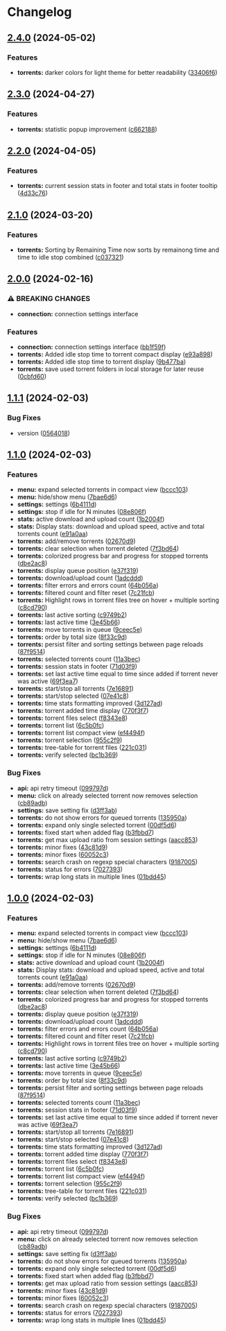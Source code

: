 # Changelog

## [2.4.0](https://github.com/NoNameItem/transmission-client/compare/v2.3.0...v2.4.0) (2024-05-02)


### Features

* **torrents:** darker colors for light theme for better readability ([33406f6](https://github.com/NoNameItem/transmission-client/commit/33406f6a1bede51ceeb589bbde3a40aeaaf1a205))

## [2.3.0](https://github.com/NoNameItem/transmission-client/compare/v2.2.0...v2.3.0) (2024-04-27)


### Features

* **torrents:** statistic popup improvement ([c662188](https://github.com/NoNameItem/transmission-client/commit/c6621888b22c448f414b7076f8862c8401049211))

## [2.2.0](https://github.com/NoNameItem/transmission-client/compare/v2.1.0...v2.2.0) (2024-04-05)


### Features

* **torrents:** current session stats in footer and total stats in footer tooltip ([4d33c76](https://github.com/NoNameItem/transmission-client/commit/4d33c761a4480762b231482bb1716c57dc3a96be))

## [2.1.0](https://github.com/NoNameItem/transmission-client/compare/v2.0.0...v2.1.0) (2024-03-20)


### Features

* **torrents:** Sorting by Remaining Time now sorts by remainong time and time to idle stop combined ([c037321](https://github.com/NoNameItem/transmission-client/commit/c0373216b43533448c25a146074fce0f5129edd3))

## [2.0.0](https://github.com/NoNameItem/transmission-client/compare/v1.1.1...v2.0.0) (2024-02-16)


### ⚠ BREAKING CHANGES

* **connection:** connection settings interface

### Features

* **connection:** connection settings interface ([bb1f59f](https://github.com/NoNameItem/transmission-client/commit/bb1f59ffcc81ac2bb090d9cbae713d98625ba0aa))
* **torrents:** Added idle stop time to torrent compact display ([e93a898](https://github.com/NoNameItem/transmission-client/commit/e93a89812b18e95863daa1e07b8c57ee3ab5ce48))
* **torrents:** Added idle stop time to torrent display ([9b477ba](https://github.com/NoNameItem/transmission-client/commit/9b477baa51f1d768df58ea392ab7c6dde1d9db18))
* **torrents:** save used torrent folders in local storage for later reuse ([0cbfd60](https://github.com/NoNameItem/transmission-client/commit/0cbfd601fe41a4abdcf43ab5a5d55e7cb437557e))

## [1.1.1](https://github.com/NoNameItem/transmission-client/compare/v1.1.0...v1.1.1) (2024-02-03)


### Bug Fixes

* version ([0564018](https://github.com/NoNameItem/transmission-client/commit/0564018edb9d29bc6a3be37bd29065cd1b3fbc23))

## [1.1.0](https://github.com/NoNameItem/transmission-client/compare/v1.0.0...v1.1.0) (2024-02-03)


### Features

* **menu:** expand selected torrents in compact view ([bccc103](https://github.com/NoNameItem/transmission-client/commit/bccc103d89572574a3dbf52d3af67406be9aef46))
* **menu:** hide/show menu ([7bae6d6](https://github.com/NoNameItem/transmission-client/commit/7bae6d68664241a7962b9f09c596034e96e8f257))
* **settings:** settings ([6b4111d](https://github.com/NoNameItem/transmission-client/commit/6b4111d726292de292aa04022e1c2a59ef463886))
* **settings:** stop if idle for N minutes ([08e806f](https://github.com/NoNameItem/transmission-client/commit/08e806fbf1a7b2e90a91bd2a822142bf419bee3f))
* **stats:** active download and upload count ([1b2004f](https://github.com/NoNameItem/transmission-client/commit/1b2004fd4b687e35aee8510f5f60dc72433aaadf))
* **stats:** Display stats: download and upload speed, active and total torrents count ([e91a0aa](https://github.com/NoNameItem/transmission-client/commit/e91a0aa68be93f8338ce3f1a788c06b18fb8dc37))
* **torrents:** add/remove torrents ([02670d9](https://github.com/NoNameItem/transmission-client/commit/02670d926b2bb19eae54756d260b27b93ddcec61))
* **torrents:** clear selection when torrent deleted ([7f3bd64](https://github.com/NoNameItem/transmission-client/commit/7f3bd64d9c222a5ed1b383fd33cb6c80c83855f0))
* **torrents:** colorized progress bar and progress for stopped torrents ([dbe2ac8](https://github.com/NoNameItem/transmission-client/commit/dbe2ac8f7a0b21afe7bae6d2e87ff21b5339dc38))
* **torrents:** display queue position ([e37f319](https://github.com/NoNameItem/transmission-client/commit/e37f3199b37438fd4248e8c54694bd9657683edd))
* **torrents:** download/upload count ([1adcddd](https://github.com/NoNameItem/transmission-client/commit/1adcddd6a7dc98f2df905f4807e94ae493be9901))
* **torrents:** filter errors and errors count ([64b056a](https://github.com/NoNameItem/transmission-client/commit/64b056acb067070b6a933e2612683f5e7b68a974))
* **torrents:** filtered count and filter reset ([7c21fcb](https://github.com/NoNameItem/transmission-client/commit/7c21fcb5badbedf19e7b8a005a0541cab76116cd))
* **torrents:** Highlight rows in torrent files tree on hover + multiple sorting ([c8cd790](https://github.com/NoNameItem/transmission-client/commit/c8cd790aecea161560cb29076051c1b1fa87c757))
* **torrents:** last active sorting ([c9749b2](https://github.com/NoNameItem/transmission-client/commit/c9749b2c8714d7d844b738c241da9e8fca91cb29))
* **torrents:** last active time ([3e45b66](https://github.com/NoNameItem/transmission-client/commit/3e45b66ffd26081c3d3725435495f496458e6096))
* **torrents:** move torrents in queue ([9ceec5e](https://github.com/NoNameItem/transmission-client/commit/9ceec5e55a6b4ae2531e93b685f42ef21a3a4c92))
* **torrents:** order by total size ([8f33c9d](https://github.com/NoNameItem/transmission-client/commit/8f33c9dc7bcd1869b2f330fd19a6fea18af98445))
* **torrents:** persist filter and sorting settings between page reloads ([87f9514](https://github.com/NoNameItem/transmission-client/commit/87f951481fca836deb16e37e417c1a78affa2102))
* **torrents:** selected torrents count ([11a3bec](https://github.com/NoNameItem/transmission-client/commit/11a3bec4b66cc754b0270a347f89b4519fc173d5))
* **torrents:** session stats in footer ([71d03f9](https://github.com/NoNameItem/transmission-client/commit/71d03f90e680cd7873cd1a959b5432c7aca90841))
* **torrents:** set last active time equal to time since added if torrent never was active ([69f3ea7](https://github.com/NoNameItem/transmission-client/commit/69f3ea704becf46fa5b6a5307c899154b62766ac))
* **torrents:** start/stop all torrents ([7e16891](https://github.com/NoNameItem/transmission-client/commit/7e16891da53c3fe33683dac2645b8401e3aaa601))
* **torrents:** start/stop selected ([07e41c8](https://github.com/NoNameItem/transmission-client/commit/07e41c8b5a45bb4c70c3b47aa401575edd1f41a2))
* **torrents:** time stats formatting improved ([3d127ad](https://github.com/NoNameItem/transmission-client/commit/3d127ad3f8d5176b67e0487b7e76a43d2ee7d0f4))
* **torrents:** torrent added time display ([770f3f7](https://github.com/NoNameItem/transmission-client/commit/770f3f75baf493f33957310c42032466d874b4c8))
* **torrents:** torrent files select ([f8343e8](https://github.com/NoNameItem/transmission-client/commit/f8343e89408911f91f2c4fff2531f97ceaacd687))
* **torrents:** torrent list ([6c5b0fc](https://github.com/NoNameItem/transmission-client/commit/6c5b0fcc5bb0f93c8314642d1da4afcf67300aab))
* **torrents:** torrent list compact view ([ef4494f](https://github.com/NoNameItem/transmission-client/commit/ef4494fddc8167175cd4311c184916dfdf79b10c))
* **torrents:** torrent selection ([955c2f9](https://github.com/NoNameItem/transmission-client/commit/955c2f9d69f0ba2d9775e35a9d117533f20aa918))
* **torrents:** tree-table for torrent files ([221c031](https://github.com/NoNameItem/transmission-client/commit/221c031b3f6a0ddf65a7c9cc0fac9a03604a9d93))
* **torrents:** verify selected ([bc1b369](https://github.com/NoNameItem/transmission-client/commit/bc1b36920552af62b584c634cdeae07817298991))


### Bug Fixes

* **api:** api retry timeout ([099797d](https://github.com/NoNameItem/transmission-client/commit/099797da1aaf54300811fbba00db7b10479a4aa8))
* **menu:** click on already selected torrent now removes selection ([cb89adb](https://github.com/NoNameItem/transmission-client/commit/cb89adbf0712ece9a84d64a4372395c6f42ffe3c))
* **settings:** save setting fix ([d3ff3ab](https://github.com/NoNameItem/transmission-client/commit/d3ff3ab09233a8a3ff1642c9f0ea7be3e4688344))
* **torrents:** do not show errors for queued torrents ([135950a](https://github.com/NoNameItem/transmission-client/commit/135950ab20d3ea524748742cce103e83c16e85a4))
* **torrents:** expand only single selected torrent ([00df5d6](https://github.com/NoNameItem/transmission-client/commit/00df5d6b2c5cc9e1396c215a852368aa931d2393))
* **torrents:** fixed start when added flag ([b3fbbd7](https://github.com/NoNameItem/transmission-client/commit/b3fbbd7683939a45f425674e181dab769f4ad934))
* **torrents:** get max upload ratio from session settings ([aacc853](https://github.com/NoNameItem/transmission-client/commit/aacc853513400dcbfc26e774776d357fdd166e39))
* **torrents:** minor fixes ([43c81d9](https://github.com/NoNameItem/transmission-client/commit/43c81d9bdd3489c35909860b25dcafc1aef3cf2d))
* **torrents:** minor fixes ([60052c3](https://github.com/NoNameItem/transmission-client/commit/60052c3540fcc7eac2fed14f43c049bab2a58932))
* **torrents:** search crash on regexp special characters ([9187005](https://github.com/NoNameItem/transmission-client/commit/91870057cafac7dcbccd465e6516bf0ce9bff8fe))
* **torrents:** status for errors ([7027393](https://github.com/NoNameItem/transmission-client/commit/7027393b7d0c9b302497a72d263d5a4d9b01a69e))
* **torrents:** wrap long stats in multiple lines ([01bdd45](https://github.com/NoNameItem/transmission-client/commit/01bdd457fba6d316eddcf8275885d21dc35722d9))

## [1.0.0](https://github.com/NoNameItem/transmission-client/compare/0.0.1...v0.1.0) (2024-02-03)


### Features

* **menu:** expand selected torrents in compact view ([bccc103](https://github.com/NoNameItem/transmission-client/commit/bccc103d89572574a3dbf52d3af67406be9aef46))
* **menu:** hide/show menu ([7bae6d6](https://github.com/NoNameItem/transmission-client/commit/7bae6d68664241a7962b9f09c596034e96e8f257))
* **settings:** settings ([6b4111d](https://github.com/NoNameItem/transmission-client/commit/6b4111d726292de292aa04022e1c2a59ef463886))
* **settings:** stop if idle for N minutes ([08e806f](https://github.com/NoNameItem/transmission-client/commit/08e806fbf1a7b2e90a91bd2a822142bf419bee3f))
* **stats:** active download and upload count ([1b2004f](https://github.com/NoNameItem/transmission-client/commit/1b2004fd4b687e35aee8510f5f60dc72433aaadf))
* **stats:** Display stats: download and upload speed, active and total torrents count ([e91a0aa](https://github.com/NoNameItem/transmission-client/commit/e91a0aa68be93f8338ce3f1a788c06b18fb8dc37))
* **torrents:** add/remove torrents ([02670d9](https://github.com/NoNameItem/transmission-client/commit/02670d926b2bb19eae54756d260b27b93ddcec61))
* **torrents:** clear selection when torrent deleted ([7f3bd64](https://github.com/NoNameItem/transmission-client/commit/7f3bd64d9c222a5ed1b383fd33cb6c80c83855f0))
* **torrents:** colorized progress bar and progress for stopped torrents ([dbe2ac8](https://github.com/NoNameItem/transmission-client/commit/dbe2ac8f7a0b21afe7bae6d2e87ff21b5339dc38))
* **torrents:** display queue position ([e37f319](https://github.com/NoNameItem/transmission-client/commit/e37f3199b37438fd4248e8c54694bd9657683edd))
* **torrents:** download/upload count ([1adcddd](https://github.com/NoNameItem/transmission-client/commit/1adcddd6a7dc98f2df905f4807e94ae493be9901))
* **torrents:** filter errors and errors count ([64b056a](https://github.com/NoNameItem/transmission-client/commit/64b056acb067070b6a933e2612683f5e7b68a974))
* **torrents:** filtered count and filter reset ([7c21fcb](https://github.com/NoNameItem/transmission-client/commit/7c21fcb5badbedf19e7b8a005a0541cab76116cd))
* **torrents:** Highlight rows in torrent files tree on hover + multiple sorting ([c8cd790](https://github.com/NoNameItem/transmission-client/commit/c8cd790aecea161560cb29076051c1b1fa87c757))
* **torrents:** last active sorting ([c9749b2](https://github.com/NoNameItem/transmission-client/commit/c9749b2c8714d7d844b738c241da9e8fca91cb29))
* **torrents:** last active time ([3e45b66](https://github.com/NoNameItem/transmission-client/commit/3e45b66ffd26081c3d3725435495f496458e6096))
* **torrents:** move torrents in queue ([9ceec5e](https://github.com/NoNameItem/transmission-client/commit/9ceec5e55a6b4ae2531e93b685f42ef21a3a4c92))
* **torrents:** order by total size ([8f33c9d](https://github.com/NoNameItem/transmission-client/commit/8f33c9dc7bcd1869b2f330fd19a6fea18af98445))
* **torrents:** persist filter and sorting settings between page reloads ([87f9514](https://github.com/NoNameItem/transmission-client/commit/87f951481fca836deb16e37e417c1a78affa2102))
* **torrents:** selected torrents count ([11a3bec](https://github.com/NoNameItem/transmission-client/commit/11a3bec4b66cc754b0270a347f89b4519fc173d5))
* **torrents:** session stats in footer ([71d03f9](https://github.com/NoNameItem/transmission-client/commit/71d03f90e680cd7873cd1a959b5432c7aca90841))
* **torrents:** set last active time equal to time since added if torrent never was active ([69f3ea7](https://github.com/NoNameItem/transmission-client/commit/69f3ea704becf46fa5b6a5307c899154b62766ac))
* **torrents:** start/stop all torrents ([7e16891](https://github.com/NoNameItem/transmission-client/commit/7e16891da53c3fe33683dac2645b8401e3aaa601))
* **torrents:** start/stop selected ([07e41c8](https://github.com/NoNameItem/transmission-client/commit/07e41c8b5a45bb4c70c3b47aa401575edd1f41a2))
* **torrents:** time stats formatting improved ([3d127ad](https://github.com/NoNameItem/transmission-client/commit/3d127ad3f8d5176b67e0487b7e76a43d2ee7d0f4))
* **torrents:** torrent added time display ([770f3f7](https://github.com/NoNameItem/transmission-client/commit/770f3f75baf493f33957310c42032466d874b4c8))
* **torrents:** torrent files select ([f8343e8](https://github.com/NoNameItem/transmission-client/commit/f8343e89408911f91f2c4fff2531f97ceaacd687))
* **torrents:** torrent list ([6c5b0fc](https://github.com/NoNameItem/transmission-client/commit/6c5b0fcc5bb0f93c8314642d1da4afcf67300aab))
* **torrents:** torrent list compact view ([ef4494f](https://github.com/NoNameItem/transmission-client/commit/ef4494fddc8167175cd4311c184916dfdf79b10c))
* **torrents:** torrent selection ([955c2f9](https://github.com/NoNameItem/transmission-client/commit/955c2f9d69f0ba2d9775e35a9d117533f20aa918))
* **torrents:** tree-table for torrent files ([221c031](https://github.com/NoNameItem/transmission-client/commit/221c031b3f6a0ddf65a7c9cc0fac9a03604a9d93))
* **torrents:** verify selected ([bc1b369](https://github.com/NoNameItem/transmission-client/commit/bc1b36920552af62b584c634cdeae07817298991))


### Bug Fixes

* **api:** api retry timeout ([099797d](https://github.com/NoNameItem/transmission-client/commit/099797da1aaf54300811fbba00db7b10479a4aa8))
* **menu:** click on already selected torrent now removes selection ([cb89adb](https://github.com/NoNameItem/transmission-client/commit/cb89adbf0712ece9a84d64a4372395c6f42ffe3c))
* **settings:** save setting fix ([d3ff3ab](https://github.com/NoNameItem/transmission-client/commit/d3ff3ab09233a8a3ff1642c9f0ea7be3e4688344))
* **torrents:** do not show errors for queued torrents ([135950a](https://github.com/NoNameItem/transmission-client/commit/135950ab20d3ea524748742cce103e83c16e85a4))
* **torrents:** expand only single selected torrent ([00df5d6](https://github.com/NoNameItem/transmission-client/commit/00df5d6b2c5cc9e1396c215a852368aa931d2393))
* **torrents:** fixed start when added flag ([b3fbbd7](https://github.com/NoNameItem/transmission-client/commit/b3fbbd7683939a45f425674e181dab769f4ad934))
* **torrents:** get max upload ratio from session settings ([aacc853](https://github.com/NoNameItem/transmission-client/commit/aacc853513400dcbfc26e774776d357fdd166e39))
* **torrents:** minor fixes ([43c81d9](https://github.com/NoNameItem/transmission-client/commit/43c81d9bdd3489c35909860b25dcafc1aef3cf2d))
* **torrents:** minor fixes ([60052c3](https://github.com/NoNameItem/transmission-client/commit/60052c3540fcc7eac2fed14f43c049bab2a58932))
* **torrents:** search crash on regexp special characters ([9187005](https://github.com/NoNameItem/transmission-client/commit/91870057cafac7dcbccd465e6516bf0ce9bff8fe))
* **torrents:** status for errors ([7027393](https://github.com/NoNameItem/transmission-client/commit/7027393b7d0c9b302497a72d263d5a4d9b01a69e))
* **torrents:** wrap long stats in multiple lines ([01bdd45](https://github.com/NoNameItem/transmission-client/commit/01bdd457fba6d316eddcf8275885d21dc35722d9))
